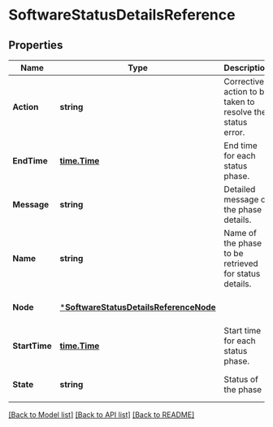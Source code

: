 # SoftwareStatusDetailsReference

## Properties
Name | Type | Description | Notes
------------ | ------------- | ------------- | -------------
**Action** | **string** | Corrective action to be taken to resolve the status error. | [optional] [default to null]
**EndTime** | [**time.Time**](time.Time.md) | End time for each status phase. | [optional] [default to null]
**Message** | **string** | Detailed message of the phase details. | [optional] [default to null]
**Name** | **string** | Name of the phase to be retrieved for status details. | [optional] [default to null]
**Node** | [***SoftwareStatusDetailsReferenceNode**](software_status_details_reference_node.md) |  | [optional] [default to null]
**StartTime** | [**time.Time**](time.Time.md) | Start time for each status phase. | [optional] [default to null]
**State** | **string** | Status of the phase | [optional] [default to null]

[[Back to Model list]](../README.md#documentation-for-models) [[Back to API list]](../README.md#documentation-for-api-endpoints) [[Back to README]](../README.md)


